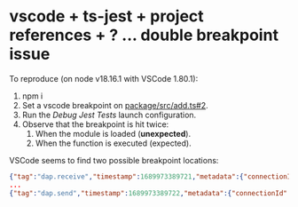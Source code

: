# vscode + ts-jest + project references + ? ... double breakpoint issue

To reproduce (on node v18.16.1 with VSCode 1.80.1):

1. npm i
2. Set a vscode breakpoint on [package/src/add.ts#2](package/src/add.ts#L2).
3. Run the _Debug Jest Tests_ launch configuration.
4. Observe that the breakpoint is hit twice:
   1. When the module is loaded (**unexpected**).
   2. When the function is executed (expected).

VSCode seems to find two possible breakpoint locations:

```json
{"tag":"dap.receive","timestamp":1689973389721,"metadata":{"connectionId":9,"message":{"command":"breakpointLocations","arguments":{"source":{"name":"package/src/add.ts","path":"###REDACTED###/package/src/add.ts","sourceReference":0,"origin":"Skipped by smartStep"},"line":2},"type":"request","seq":19}},"level":0}
...
{"tag":"dap.send","timestamp":1689973389722,"metadata":{"connectionId":9,"message":{"seq":1134,"type":"response","request_seq":19,"command":"breakpointLocations","success":true,"body":{"breakpoints":[{"line":2,"column":3},{"line":2,"column":16}]}}},"level":0}
```
